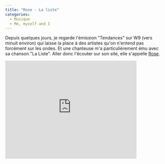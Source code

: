 ```yaml
---
title: "Rose - La liste"
categories:
  - Musique
  - Me, myself and I
---
```


Depuis quelques jours, je regarde l'émission "Tendances" sur W9 (vers minuit environ) qui laisse la place à des artistes qu'on n'entend pas forcément sur les ondes. Et une chanteuse m'a particulièrement ému avec sa chanson "La Liste". Aller donc l'écouter sur son site, elle s'appelle [Rose](http://www.rose-lesite.fr/).

<!-- more -->

<div class="videoWrapper">
  <iframe width="420" height="315" src="https://www.youtube.com/embed/sD33vZsClgs" frameborder="0" allowfullscreen></iframe>
</div>
